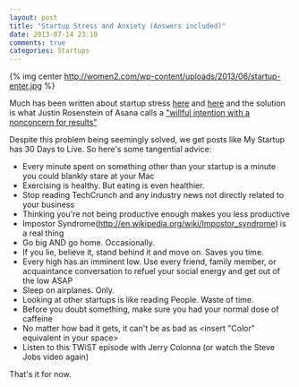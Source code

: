 ```yaml
---
layout: post
title: "Startup Stress and Anxiety (Answers included)"
date: 2013-07-14 23:10
comments: true
categories: Startups
---
```


{% img center http://women2.com/wp-content/uploads/2013/06/startup-enter.jpg %}

Much has been written about startup stress [here](http://spencerfry.com/startups-stress-and-depression) and [here](http://maplebutter.com/how-to-deal-7-strategies-to-keep-your-stress-in-check-when-running-a-start-up/) and the solution is what Justin Rosenstein of Asana calls a ["willful intention with a nonconcern for results"](http://ecorner.stanford.edu/authorMaterialInfo.html?mid=3117)

Despite this problem being seemingly solved, we get posts like My Startup has 30 Days to Live. So here's some tangential advice:


   * Every minute spent on something other than your startup is a minute you could blankly stare at your Mac
   * Exercising is healthy. But eating is even healthier.
   * Stop reading TechCrunch and any industry news not directly related to your business
   * Thinking you're not being productive enough makes you less productive
   * Impostor Syndrome(http://en.wikipedia.org/wiki/Impostor_syndrome) is a real thing
   * Go big AND go home. Occasionally.
   * If you lie, believe it, stand behind it and move on. Saves you time.
   * Every high has an imminent low. Use every friend, family member, or acquaintance conversation to refuel your social energy and get out of the low ASAP
   * Sleep on airplanes. Only.
   * Looking at other startups is like reading People. Waste of time.
   * Before you doubt something, make sure you had your normal dose of caffeine
   * No matter how bad it gets, it can't be as bad as <insert "Color" equivalent in your space>
   * Listen to this TWiST episode with Jerry Colonna (or watch the Steve Jobs video again)


That's it for now.

